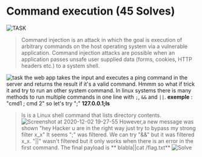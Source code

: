 # Command execution (45 Solves)
![TASK](https://user-images.githubusercontent.com/61760291/100906059-0ad90e00-34c9-11eb-9328-8cf2fb89cb77.png)

>Command injection is an attack in which the goal is execution of arbitrary commands on the host operating system via a vulnerable application. Command injection attacks are possible when an application passes unsafe user supplied data (forms, cookies, HTTP headers etc.) to a system shell.

![task](https://user-images.githubusercontent.com/61760291/100906560-96529f00-34c9-11eb-9a65-6a04aa5c8cc9.png)
the web app takes the input and executes a ping command in the server and returns the result if it's a valid command.
Hmmm so what if trick it and try to run an other system command.
In linux systems there is many methods to run multiple commands in one line with `;`, `&&` and `||`.
__exemple__ : "cmd1 ; cmd 2"
so let's try ";" 
**127.0.0.1;ls** 
>ls is a Linux shell command that lists directory contents.
![Screenshot at 2020-12-02 19-27-55](https://user-images.githubusercontent.com/61760291/100908820-3c070d80-34cc-11eb-95cf-d9beddeb775e.png)
However,a new message was shown "hey Hacker u are in the right way just try to bypass my strong filter x_x"
It seems ";" was filtered.
We can try "&&" but it was filtered x_x.
"||" wasn't filtered but it only works when there is an error in the first command.
The final payload is ** blabla||cat /flag.txt**
![Solve](https://user-images.githubusercontent.com/61760291/100911738-e6346480-34cf-11eb-9961-d59724149e2f.png)


